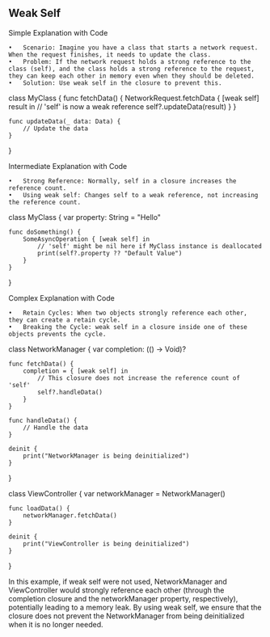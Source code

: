 ## Weak Self 

Simple Explanation with Code

	•	Scenario: Imagine you have a class that starts a network request. When the request finishes, it needs to update the class.
	•	Problem: If the network request holds a strong reference to the class (self), and the class holds a strong reference to the request, they can keep each other in memory even when they should be deleted.
	•	Solution: Use weak self in the closure to prevent this.

class MyClass {
    func fetchData() {
        NetworkRequest.fetchData { [weak self] result in
            // 'self' is now a weak reference
            self?.updateData(result)
        }
    }

    func updateData(_ data: Data) {
        // Update the data
    }
}

Intermediate Explanation with Code

	•	Strong Reference: Normally, self in a closure increases the reference count.
	•	Using weak self: Changes self to a weak reference, not increasing the reference count.

class MyClass {
    var property: String = "Hello"

    func doSomething() {
        SomeAsyncOperation { [weak self] in
            // 'self' might be nil here if MyClass instance is deallocated
            print(self?.property ?? "Default Value")
        }
    }
}

Complex Explanation with Code

	•	Retain Cycles: When two objects strongly reference each other, they can create a retain cycle.
	•	Breaking the Cycle: weak self in a closure inside one of these objects prevents the cycle.

class NetworkManager {
    var completion: (() -> Void)?

    func fetchData() {
        completion = { [weak self] in
            // This closure does not increase the reference count of 'self'
            self?.handleData()
        }
    }

    func handleData() {
        // Handle the data
    }

    deinit {
        print("NetworkManager is being deinitialized")
    }
}

class ViewController {
    var networkManager = NetworkManager()

    func loadData() {
        networkManager.fetchData()
    }

    deinit {
        print("ViewController is being deinitialized")
    }
}

In this example, if weak self were not used, NetworkManager and ViewController would strongly reference each other (through the completion closure and the networkManager property, respectively), potentially leading to a memory leak. By using weak self, we ensure that the closure does not prevent the NetworkManager from being deinitialized when it is no longer needed.
